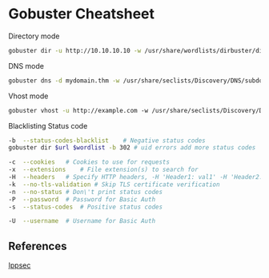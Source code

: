 # Gobuster Cheatsheet



Directory mode 
```bash
gobuster dir -u http://10.10.10.10 -w /usr/share/wordlists/dirbuster/directory-list-2.3-medium.txt
```

DNS mode
```bash
gobuster dns -d mydomain.thm -w /usr/share/seclists/Discovery/DNS/subdomains-top1million-5000.txt
```

Vhost mode
```bash
gobuster vhost -u http://example.com -w /usr/share/seclists/Discovery/DNS/subdomains-top1million-5000.txt
```

Blacklisting Status code
```bash
-b	--status-codes-blacklist	# Negative status codes
gobuster dir $url $wordlist -b 302 # uid errors add more status codes
```

```bash
-c	--cookies	# Cookies to use for requests
-x	--extensions	# File extension(s) to search for
-H	--headers	# Specify HTTP headers, -H 'Header1: val1' -H 'Header2: val2'
-k	--no-tls-validation # Skip TLS certificate verification
-n	--no-status	# Don\'t print status codes
-P	--password	# Password for Basic Auth
-s	--status-codes	# Positive status codes

-U	--username	# Username for Basic Auth
```

## References

[Ippsec](https://ippsec.rocks)